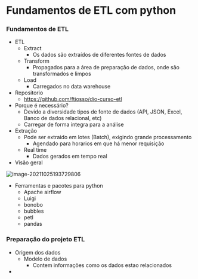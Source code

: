 # Fundamentos de ETL com python

### Fundamentos de ETL

- ETL
  - Extract
    - Os dados são extraídos de diferentes fontes de dados
  - Transform
    - Propagados para a área de preparação de dados, onde são transformados e limpos
  - Load
    - Carregados no data warehouse
- Repositorio
  - https://github.com/ftiosso/dio-curso-etl
- Porque é necessário?
  - Devido a diversidade tipos de fonte de dados (API, JSON, Excel, Banco de dados relacional, etc)
  - Carregar de forma integra para a análise
- Extração
  - Pode ser extraido em lotes (Batch), exigindo grande processamento
    - Agendado para horarios em que há menor requisição
  - Real time
    - Dados gerados em tempo real
- Visão geral

![image-20211025193729806](C:\Users\Micael\AppData\Roaming\Typora\typora-user-images\image-20211025193729806.png)

- Ferramentas e pacotes para python
  - Apache airflow
  - Luigi
  - bonobo
  - bubbles
  - petl
  - pandas

### Preparação do projeto ETL

- Origem dos dados
  - Modelo de dados
    - Contem informações como os dados estao relacionados
- 

